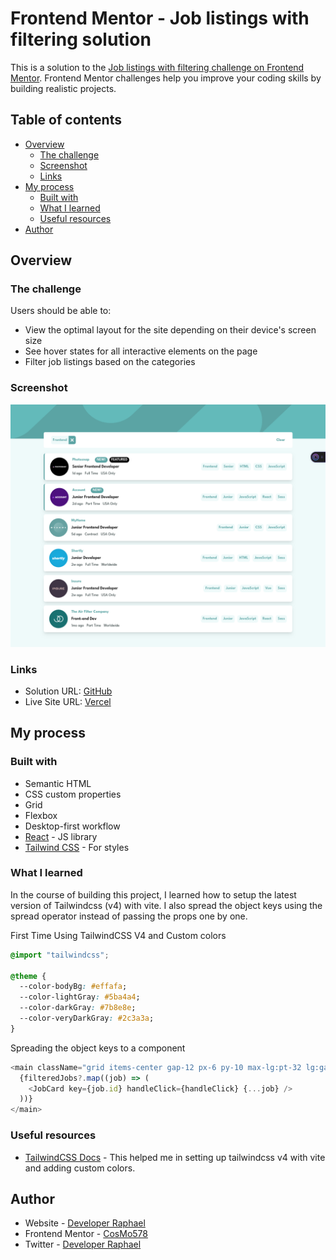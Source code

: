 # Frontend Mentor - Job listings with filtering solution

This is a solution to the [Job listings with filtering challenge on Frontend Mentor](https://www.frontendmentor.io/challenges/job-listings-with-filtering-ivstIPCt). Frontend Mentor challenges help you improve your coding skills by building realistic projects.

## Table of contents

- [Overview](#overview)
  - [The challenge](#the-challenge)
  - [Screenshot](#screenshot)
  - [Links](#links)
- [My process](#my-process)
  - [Built with](#built-with)
  - [What I learned](#what-i-learned)
  - [Useful resources](#useful-resources)
- [Author](#author)

## Overview

### The challenge

Users should be able to:

- View the optimal layout for the site depending on their device's screen size
- See hover states for all interactive elements on the page
- Filter job listings based on the categories

### Screenshot

![](./Screenshot.png)

### Links

- Solution URL: [GitHub](https://github.com/cosmo578/fm-static-job-listings)
- Live Site URL: [Vercel](https://ralph-fm-static-job-listings.vercel.app)

## My process

### Built with

- Semantic HTML
- CSS custom properties
- Grid
- Flexbox
- Desktop-first workflow
- [React](https://reactjs.org/) - JS library
- [Tailwind CSS](https://tailwindcss.com/) - For styles

### What I learned

In the course of building this project, I learned how to setup the latest version of Tailwindcss (v4) with vite. I also spread the object keys using the spread operator instead of passing the props one by one.

First Time Using TailwindCSS V4 and Custom colors

```css
@import "tailwindcss";

@theme {
  --color-bodyBg: #effafa;
  --color-lightGray: #5ba4a4;
  --color-darkGray: #7b8e8e;
  --color-veryDarkGray: #2c3a3a;
}
```

Spreading the object keys to a component

```js
<main className="grid items-center gap-12 px-6 py-10 max-lg:pt-32 lg:gap-4 lg:px-36 lg:py-16">
  {filteredJobs?.map((job) => (
    <JobCard key={job.id} handleClick={handleClick} {...job} />
  ))}
</main>
```

### Useful resources

- [TailwindCSS Docs](https://tailwindcss.com/docs/colors#customizing-your-colors) - This helped me in setting up tailwindcss v4 with vite and adding custom colors.

## Author

- Website - [Developer Raphael](https://ralph-portfolio-v2.vercel.app)
- Frontend Mentor - [CosMo578](https://www.frontendmentor.io/profile/CosMo578)
- Twitter - [Developer Raphael](https://www.twitter.com/dev_ralph_)
